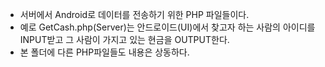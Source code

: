 - 서버에서 Android로 데이터를 전송하기 위한 PHP 파일들이다. 
- 예로 GetCash.php(Server)는 안드로이드(UI)에서 찾고자 하는 사람의 아이디를 INPUT받고 그 사람이 가지고 있는 현금을 OUTPUT한다. 
- 본 폴더에 다른 PHP파일들도 내용은 상동하다. 
